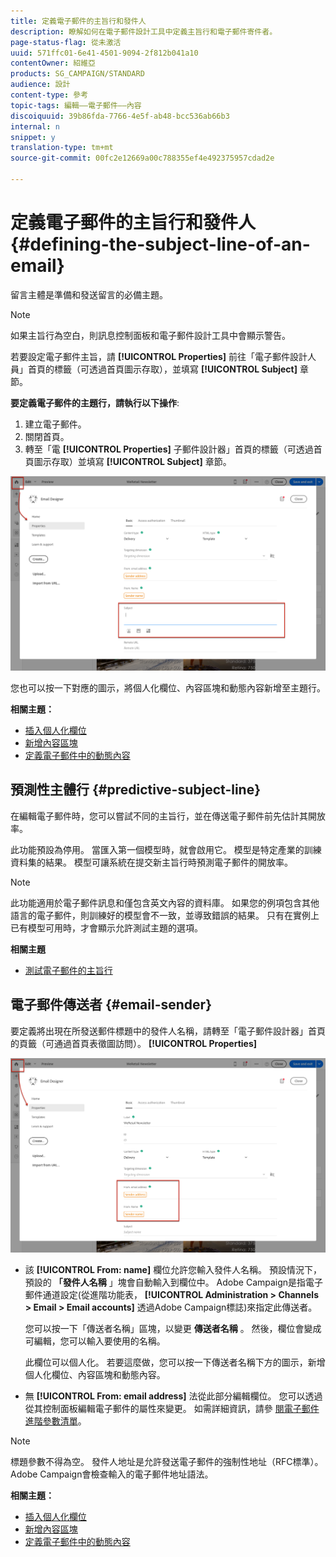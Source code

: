 ```yaml
---
title: 定義電子郵件的主旨行和發件人
description: 瞭解如何在電子郵件設計工具中定義主旨行和電子郵件寄件者。
page-status-flag: 從未激活
uuid: 571ffc01-6e41-4501-9094-2f812b041a10
contentOwner: 紹維亞
products: SG_CAMPAIGN/STANDARD
audience: 設計
content-type: 參考
topic-tags: 編輯——電子郵件——內容
discoiquuid: 39b86fda-7766-4e5f-ab48-bcc536ab66b3
internal: n
snippet: y
translation-type: tm+mt
source-git-commit: 00fc2e12669a00c788355ef4e492375957cdad2e

---
```



# 定義電子郵件的主旨行和發件人{#defining-the-subject-line-of-an-email}

留言主體是準備和發送留言的必備主題。

>[!NOTE]
>
>如果主旨行為空白，則訊息控制面板和電子郵件設計工具中會顯示警告。

若要設定電子郵件主旨，請 **[!UICONTROL Properties]** 前往「電子郵件設計人員」首頁的標籤（可透過首頁圖示存取），並填寫 **[!UICONTROL Subject]** 章節。

**要定義電子郵件的主題行，請執行以下操作**:

1. 建立電子郵件。
1. 關閉首頁。
1. 轉至「電 **[!UICONTROL Properties]** 子郵件設計器」首頁的標籤（可透過首頁圖示存取）並填寫 **[!UICONTROL Subject]** 章節。

![](assets/email_designer_subject.png)

您也可以按一下對應的圖示，將個人化欄位、內容區塊和動態內容新增至主題行。

**相關主題：**

* [插入個人化欄位](../../designing/using/personalization.md#inserting-a-personalization-field)
* [新增內容區塊](../../designing/using/personalization.md#adding-a-content-block)
* [定義電子郵件中的動態內容](../../designing/using/personalization.md#defining-dynamic-content-in-an-email)

## 預測性主體行 {#predictive-subject-line}

在編輯電子郵件時，您可以嘗試不同的主旨行，並在傳送電子郵件前先估計其開放率。

此功能預設為停用。 當匯入第一個模型時，就會啟用它。 模型是特定產業的訓練資料集的結果。 模型可讓系統在提交新主旨行時預測電子郵件的開放率。

>[!NOTE]
>
>此功能適用於電子郵件訊息和僅包含英文內容的資料庫。 如果您的例項包含其他語言的電子郵件，則訓練好的模型會不一致，並導致錯誤的結果。 只有在實例上已有模型可用時，才會顯示允許測試主題的選項。

**相關主題**

* [測試電子郵件的主旨行](../../sending/using/testing-subject-line-email.md)

## 電子郵件傳送者 {#email-sender}

要定義將出現在所發送郵件標題中的發件人名稱，請轉至「電子郵件設計器」首頁的頁籤（可通過首頁表徵圖訪問）。 **[!UICONTROL Properties]**

![](assets/delivery_content_edition16.png)

* 該 **[!UICONTROL From: name]** 欄位允許您輸入發件人名稱。 預設情況下，預設的 **「發件人名稱** 」塊會自動輸入到欄位中。 Adobe Campaign是指電子郵件通道設定(從進階功能表， **[!UICONTROL Administration > Channels > Email > Email accounts]** 透過Adobe Campaign標誌)來指定此傳送者。

   您可以按一下「傳送者名稱」區塊，以變更 **傳送者名稱** 。 然後，欄位會變成可編輯，您可以輸入要使用的名稱。

   此欄位可以個人化。 若要這麼做，您可以按一下傳送者名稱下方的圖示，新增個人化欄位、內容區塊和動態內容。

* 無 **[!UICONTROL From: email address]** 法從此部分編輯欄位。 您可以透過從其控制面板編輯電子郵件的屬性來變更。 如需詳細資訊，請參 [閱電子郵件進階參數清單](../../administration/using/configuring-email-channel.md#advanced-parameters)。

>[!NOTE]
>
>標題參數不得為空。 發件人地址是允許發送電子郵件的強制性地址（RFC標準）。 Adobe Campaign會檢查輸入的電子郵件地址語法。

**相關主題：**

* [插入個人化欄位](../../designing/using/personalization.md#inserting-a-personalization-field)
* [新增內容區塊](../../designing/using/personalization.md#adding-a-content-block)
* [定義電子郵件中的動態內容](../../designing/using/personalization.md#defining-dynamic-content-in-an-email)

